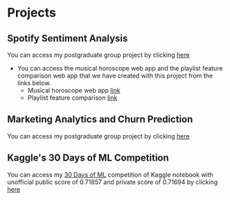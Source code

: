 # Projects

## Spotify Sentiment Analysis

You can access my postgraduate group project by clicking [here](https://pjournal.github.io/mef03g-spo-R-ify/SpotifyR/EDA_Final_Report.html) 
 * You can access the musical horoscope web app and the playlist feature comparison web app that we have created with this project from the links below.
   * Musical horoscope web app [link](https://dost-karaahmetli.shinyapps.io/MusicalHoroscope/) 
   * Playlist feature comparison [link](https://dost-karaahmetli.shinyapps.io/Radar/)

## Marketing Analytics and Churn Prediction

You can access my postgraduate group project by clicking [here](https://htmlpreview.github.io/?https://github.com/KutayAkalin/Projects/blob/master/BDA523_Final_Project_KKbox.html) 

## Kaggle's 30 Days of ML Competition

You can access my [30 Days of ML](https://www.kaggle.com/c/30-days-of-ml) competition of Kaggle notebook with unofficial public score of 0.71857 and private score of 0.71694 by clicking [here](https://github.com/tunahankilic/Projects/blob/main/Kaggle%2030%20Days%20of%20ML/30-days-of-ml-competition.ipynb)
